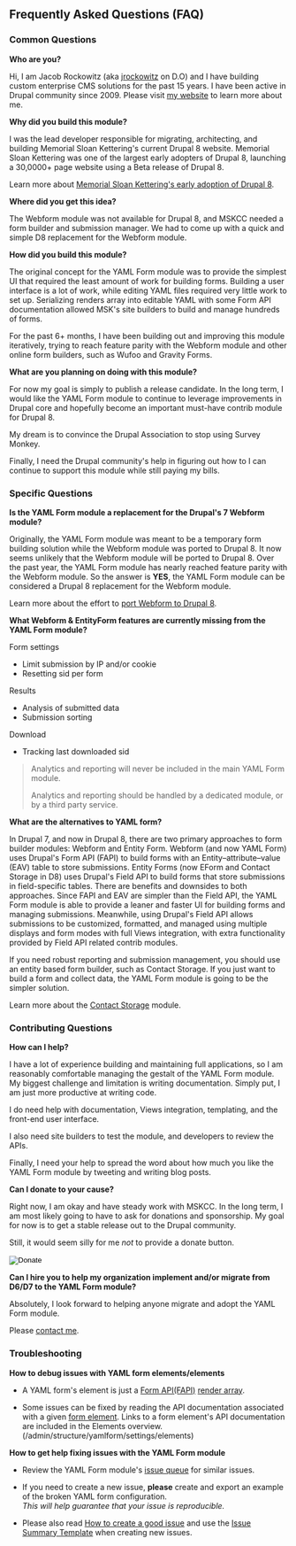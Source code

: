 Frequently Asked Questions (FAQ)
--------------------------------

### Common Questions

**Who are you?**

Hi, I am Jacob Rockowitz (aka [jrockowitz](https://www.drupal.org/u/jrockowitz) on D.O)
and I have building custom enterprise CMS solutions for the past 15 years.
I have been active in Drupal community since 2009. Please visit 
[my website](http://thebigbluehouse.com)
to learn more about me.

**Why did you build this module?**

I was the lead developer responsible for migrating, architecting, and building 
Memorial Sloan Kettering's current Drupal 8 website.  Memorial Sloan Kettering
was one of the largest early adopters of Drupal 8, launching a 30,0000+ page
website using a Beta release of Drupal 8.

Learn more about [Memorial Sloan Kettering's early adoption of Drupal 8](https://events.drupal.org/losangeles2015/sessions/adventures-drupal-8-how-memorial-sloan-kettering-made-leap-enterprise-d8).

**Where did you get this idea?**

The Webform module was not available for Drupal 8, and MSKCC needed a form builder
and submission manager. We had to come up with a quick and simple D8 replacement
for the Webform module. 

**How did you build this module?**

The original concept for the YAML Form module was to provide the simplest UI that required the least amount of work for building forms. Building a user interface
is a lot of work, while editing YAML files required very little work to set up.
Serializing renders array into editable YAML with some Form API documentation 
allowed MSK's site builders to build and manage hundreds of forms.

For the past 6+ months, I have been building out and improving this 
module iteratively, trying to reach feature parity with the Webform module and other online 
form builders, such as Wufoo and Gravity Forms.

**What are you planning on doing with this module?**

For now my goal is simply to publish a release candidate. In the long term,
I would like the YAML Form module to continue to leverage improvements in Drupal
core and hopefully become an important must-have contrib module for Drupal 8. 

My dream is to convince the Drupal Association to stop using Survey Monkey.

Finally, I need the Drupal community's help in figuring out how to I can
continue to support this module while still paying my bills.

### Specific Questions

**Is the YAML Form module a replacement for the Drupal's 7 Webform module?**

Originally, the YAML Form module was meant to be a temporary form building 
solution while the Webform module was ported to Drupal 8. It now seems unlikely 
that the Webform module will be ported to Drupal 8. Over the past year, the 
YAML Form module has nearly reached feature parity with the Webform module. So 
the answer is **YES**, the YAML Form module can be considered a Drupal 8 
replacement for the Webform module.

Learn more about the effort to [port Webform to Drupal 8](https://www.drupal.org/node/2075941).

**What Webform & EntityForm features are currently missing from the YAML Form module?**

Form settings 

- Limit submission by IP and/or cookie
- Resetting sid per form

Results

- Analysis of submitted data
- Submission sorting

Download

- Tracking last downloaded sid

> Analytics and reporting will never be included in the main YAML Form module. 
>
> Analytics and reporting should be handled by a dedicated module, or by a third party service.

**What are the alternatives to YAML form?**

In Drupal 7, and now in Drupal 8, there are two primary approaches to form builder 
modules: Webform and Entity Form. Webform (and now YAML Form) uses Drupal's 
Form API (FAPI) to build forms with an Entity–attribute–value (EAV) table to 
store submissions. Entity Forms (now EForm and Contact Storage in D8) uses 
Drupal's Field API to build forms that store submissions in field-specific 
tables. There are benefits and downsides to both approaches. Since 
FAPI and EAV are simpler than the Field API, the YAML Form module is able to 
provide a leaner and faster UI for building forms and managing submissions. 
Meanwhile, using Drupal's Field API allows submissions to be customized, 
formatted, and managed using multiple displays and form modes with full Views 
integration, with extra functionality provided by Field API related 
contrib modules.

If you need robust reporting and submission management, you should use an 
entity based form builder, such as Contact Storage. If you just want to build a 
form and collect data, the YAML Form module is going to be the simpler solution. 

Learn more about the [Contact Storage](https://www.drupal.org/project/contact_storage) module.


### Contributing Questions

**How can I help?**

I have a lot of experience building and maintaining full applications, so I 
am reasonably comfortable managing the gestalt of the YAML Form module. My 
biggest challenge and limitation is writing documentation. Simply put, I am 
just more productive at writing code.

I do need help with documentation, Views integration, templating, and the 
front-end user interface.

I also need site builders to test the module, and developers to review the APIs. 

Finally, I need your help to spread the word about how much you like the 
YAML Form module by tweeting and writing blog posts.

**Can I donate to your cause?**

Right now, I am okay and have steady work with MSKCC. In the long term, I am 
most likely going to have to ask for donations and sponsorship. My goal for now is to get a stable release out to the Drupal community.

Still, it would seem silly for me _not_ to provide a donate button. 

<form action="https://www.paypal.com/cgi-bin/webscr" method="post" target="_top">
<input type="hidden" name="cmd" value="_s-xclick" />
<input type="hidden" name="hosted_button_id" value="QWY4GWMGNQ9RN" />
<input type="image" src="https://www.paypal.com/en_US/i/btn/btn_donate_LG.gif" border="0" name="submit" title="PayPal - The safer, easier way to pay online!" alt="Donate" />
<img alt="" border="0" src="https://www.paypal.com/en_US/i/scr/pixel.gif" width="1" height="1" />
</form>


**Can I hire you to help my organization implement and/or migrate from D6/D7 to 
the YAML Form module?**

Absolutely, I look forward to helping anyone migrate and adopt the YAML Form 
module.

Please [contact me](https://www.drupal.org/user/371407/contact).


### Troubleshooting

**How to debug issues with YAML form elements/elements**

- A YAML form's element is just a [Form API(FAPI)](https://www.drupal.org/node/37775)
  [render array](https://www.drupal.org/developing/api/8/render/arrays). 

- Some issues can be fixed by reading the API documentation associated 
  with a given [form element](https://api.drupal.org/api/drupal/core%21lib%21Drupal%21Core%21Render%21Element%21FormElement.php/class/FormElement/8).
  Links to a form element's API documentation are included in the Elements 
  overview. (/admin/structure/yamlform/settings/elements)

**How to get help fixing issues with the YAML Form module**

- Review the YAML Form module's [issue queue](https://www.drupal.org/project/issues/yamlform) 
  for similar issues.

- If you need to create a new issue, **please** create and export an example of 
  the broken YAML form configuration.   
  _This will help guarantee that your issue is reproducible._  

- Please also read [How to create a good issue](https://www.drupal.org/issue-queue/how-to)
  and use the [Issue Summary Template](https://www.drupal.org/node/1155816)
  when creating new issues.
